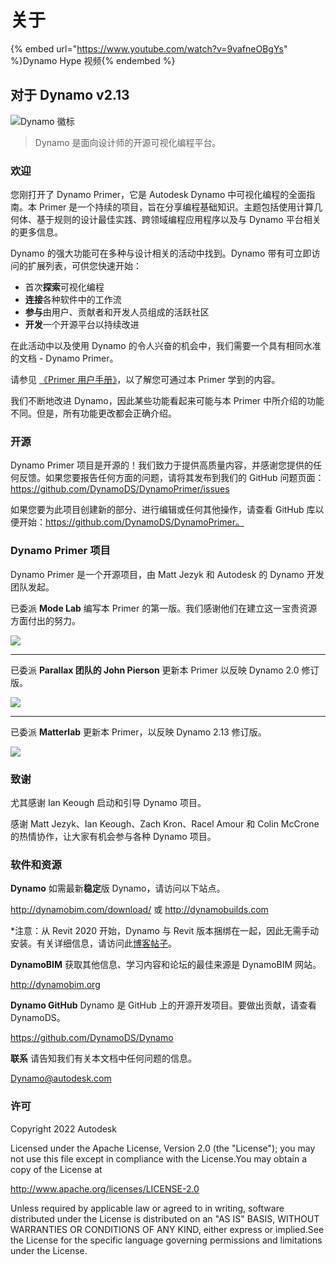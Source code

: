 # 关于

{% embed url="https://www.youtube.com/watch?v=9vafneOBgYs" %}Dynamo Hype 视频{% endembed %}

## 对于 Dynamo v2.13

![Dynamo 徽标](images/dynamo\_logo\_dark-trim.jpg)

> Dynamo 是面向设计师的开源可视化编程平台。

### 欢迎

您刚打开了 Dynamo Primer，它是 Autodesk Dynamo 中可视化编程的全面指南。本 Primer 是一个持续的项目，旨在分享编程基础知识。主题包括使用计算几何体、基于规则的设计最佳实践、跨领域编程应用程序以及与 Dynamo 平台相关的更多信息。

Dynamo 的强大功能可在多种与设计相关的活动中找到。Dynamo 带有可立即访问的扩展列表，可供您快速开始：

* 首次**探索**可视化编程
* **连接**各种软件中的工作流
* **参与**由用户、贡献者和开发人员组成的活跃社区
* **开发**一个开源平台以持续改进

在此活动中以及使用 Dynamo 的令人兴奋的机会中，我们需要一个具有相同水准的文档 - Dynamo Primer。

请参见 [《Primer 用户手册》](1\_introduction/2-primer-user-guide-dynamo-community-and-platform.md)，以了解您可通过本 Primer 学到的内容。

我们不断地改进 Dynamo，因此某些功能看起来可能与本 Primer 中所介绍的功能不同。但是，所有功能更改都会正确介绍。

### 开源

Dynamo Primer 项目是开源的！我们致力于提供高质量内容，并感谢您提供的任何反馈。如果您要报告任何方面的问题，请将其发布到我们的 GitHub 问题页面：https://github.com/DynamoDS/DynamoPrimer/issues

如果您要为此项目创建新的部分、进行编辑或任何其他操作，请查看 GitHub 库以便开始：https://github.com/DynamoDS/DynamoPrimer。

### Dynamo Primer 项目

Dynamo Primer 是一个开源项目，由 Matt Jezyk 和 Autodesk 的 Dynamo 开发团队发起。

已委派 **Mode Lab** 编写本 Primer 的第一版。我们感谢他们在建立这一宝贵资源方面付出的努力。

![](images/MODELAB\_Logo.png)

***

已委派 **Parallax 团队的 John Pierson** 更新本 Primer 以反映 Dynamo 2.0 修订版。

![](images/PRLX\_Logo.jpg)

***

已委派 **Matterlab** 更新本 Primer，以反映 Dynamo 2.13 修订版。

![](images/matterlab\_final-07.jpg)

### 致谢

尤其感谢 Ian Keough 启动和引导 Dynamo 项目。

感谢 Matt Jezyk、Ian Keough、Zach Kron、Racel Amour 和 Colin McCrone 的热情协作，让大家有机会参与各种 Dynamo 项目。

### 软件和资源

**Dynamo** 如需最新**稳定**版 Dynamo，请访问以下站点。

http://dynamobim.com/download/ 或 http://dynamobuilds.com

*注意：从 Revit 2020 开始，Dynamo 与 Revit 版本捆绑在一起，因此无需手动安装。有关详细信息，请访问此[博客帖子](https://dynamobim.org/dynamo-core-2-1-release/)。

**DynamoBIM** 获取其他信息、学习内容和论坛的最佳来源是 DynamoBIM 网站。

http://dynamobim.org

**Dynamo GitHub** Dynamo 是 GitHub 上的开源开发项目。要做出贡献，请查看 DynamoDS。

https://github.com/DynamoDS/Dynamo

**联系** 请告知我们有关本文档中任何问题的信息。

Dynamo@autodesk.com

### 许可

Copyright 2022 Autodesk

Licensed under the Apache License, Version 2.0 (the "License"); you may not use this file except in compliance with the License.You may obtain a copy of the License at

http://www.apache.org/licenses/LICENSE-2.0

Unless required by applicable law or agreed to in writing, software distributed under the License is distributed on an "AS IS" BASIS, WITHOUT WARRANTIES OR CONDITIONS OF ANY KIND, either express or implied.See the License for the specific language governing permissions and limitations under the License.
